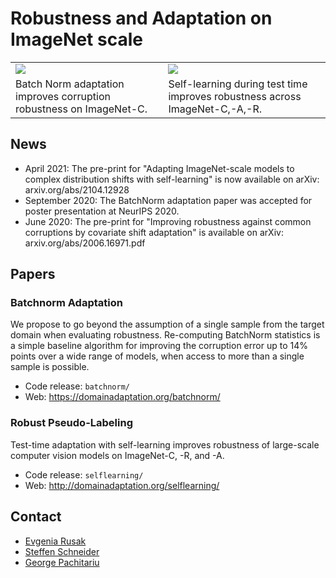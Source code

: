 # Robustness and Adaptation on ImageNet scale

<table style="width:100%">
  <tr>
    <td><img src="https://user-images.githubusercontent.com/727984/116836295-4128cf80-abc6-11eb-8457-8502a3c59427.png"/></td>
    <td><img src="https://domainadaptation.org/selflearning/img/overview.svg"/></td>
  </tr>
  <tr>
    <td>Batch Norm adaptation improves corruption robustness on ImageNet-C.</td>
    <td>Self-learning during test time improves robustness across ImageNet-C,-A,-R.</td>
  </tr>
</table>

## News

- April 2021: The pre-print for "Adapting ImageNet-scale models to complex distribution shifts with self-learning" is now available on arXiv: arxiv.org/abs/2104.12928
- September 2020: The BatchNorm adaptation paper was accepted for poster presentation at NeurIPS 2020.
- June 2020: The pre-print for "Improving robustness against common corruptions by covariate shift adaptation" is available on arXiv: arxiv.org/abs/2006.16971.pdf

## Papers

### Batchnorm Adaptation

We propose to go beyond the assumption of a single sample from the target domain when evaluating robustness. Re-computing BatchNorm statistics is a simple baseline algorithm for improving the corruption error up to 14% points over a wide range of models, when access to more than a single sample is possible.

- Code release: `batchnorm/`
- Web: https://domainadaptation.org/batchnorm/

### Robust Pseudo-Labeling

Test-time adaptation with self-learning improves robustness of large-scale computer vision models on ImageNet-C, -R, and -A.

- Code release: `selflearning/`
- Web: http://domainadaptation.org/selflearning/

## Contact

- [Evgenia Rusak](https://github.com/EvgeniaAR)
- [Steffen Schneider](https://stes.io)
- [George Pachitariu](https://github.com/georgepachitariu)
